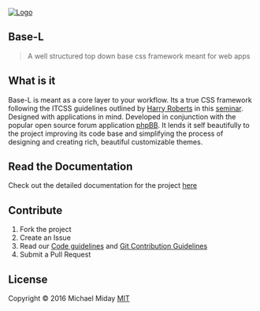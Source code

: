 [![Logo](https://cdn.rawgit.com/hanakin/base-l/master/base-l-banner.svg)](https://github.com/hanakin/base-l)

## Base-L
> A well structured top down base css framework meant for web apps

## What is it
Base-L is meant as a core layer to your workflow. Its a true CSS framework following
the ITCSS guidelines outlined by [Harry Roberts](http://www.csswizardry.com) in
this [seminar](https://www.youtube.com/watch?v=1OKZOV-iLj4). Designed with
applications in mind. Developed in conjunction with the popular open source
forum application [phpBB](http://www.phpbb.org). It lends it self beautifully to
the project improving its code base and simplifying the process of designing and
creating rich, beautiful customizable themes.

## Read the Documentation
Check out the detailed documentation for the project [here](http://hanakin.github.io/base-l)

## Contribute
1. Fork the project
2. Create an Issue
3. Read our [Code guidelines](http://hanakin.github.io/base-l/codeing-guidelines) and [Git Contribution Guidelines](http://hanakin.github.io/base-l/git-quidelines)
4. Submit a Pull Request

## License
Copyright ©️ 2016 Michael Miday
[MIT](https://opensource.org/licenses/MIT)
